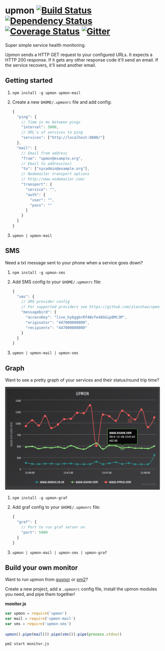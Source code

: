 # upmon [![Build Status](https://travis-ci.org/alanshaw/upmon.svg?branch=master)](https://travis-ci.org/alanshaw/upmon) [![Dependency Status](https://david-dm.org/alanshaw/upmon.svg?style=flat)](https://david-dm.org/alanshaw/upmon) [![Coverage Status](https://img.shields.io/coveralls/alanshaw/upmon/master.svg?style=flat)](https://coveralls.io/r/alanshaw/upmon) [![Gitter](https://img.shields.io/badge/gitter-join%20chat-1dce73.svg?style=flat)](https://gitter.im/alanshaw/upmon?utm_source=badge&utm_medium=badge&utm_campaign=pr-badge&utm_content=badge)

Super simple service health monitoring.

Upmon sends a HTTP GET request to your configured URLs. It expects a HTTP 200 response. If it gets any other response code it'll send an email. If the service recovers, it'll send another email.

## Getting started

1. `npm install -g upmon upmon-mail`
2. Create a new `$HOME/.upmonrc` file and add config:

    ```js
    {
      "ping": {
        // Time in ms between pings
        "interval": 5000,
        // URL's of services to ping
        "services": ["http://localhost:8000/"]
      },
      "mail": {
        // Email from address
        "from": "upmon@example.org",
        // Email to address(es)
        "to": ["sysadmin@example.org"],
        // Nodemailer transport options
        // http://www.nodemailer.com/
        "transport": { 
          "service": "",
          "auth": {
            "user": "",
            "pass": ""
          } 
        }
      }
    }
    ```

3. `upmon | upmon-mail`

## SMS

Need a txt message sent to your phone when a service goes down?

1. `npm install -g upmon-sms`
2. Add SMS config to your `$HOME/.upmonrc` file:

    ```js
    {
      "sms": {
        // SMS provider config
        // For supported providers see https://github.com/alanshaw/upmon-sms
        "messagebird": {
          "accessKey": "live_hy6ggbrRf4Bvfe48GGip8MtJM",
          "originator": "447000000000",
          "recipients": "447000000000"
        }
      }
    }
    ```

3. `upmon | upmon-mail | upmon-sms`

## Graph

Want to see a pretty graph of your services and their status/round trip time?

<img src="https://raw.githubusercontent.com/alanshaw/upmon-graf/master/screenshot.png" width="636">

1. `npm install -g upmon-graf`
2. Add graf config to your `$HOME/.upmonrc` file:

    ```js
    {
      "graf": {
        // Port to run graf server on
        "port": 5000
      }
    }
    ```

3. `upmon | upmon-mail | upmon-sms | upmon-graf`

## Build your own monitor

Want to run upmon from [guvnor](https://www.npmjs.com/package/guvnor) or [pm2](https://www.npmjs.com/package/pm2)?

Create a new project, add a `.upmonrc` config file, install the upmon modules you need, and pipe them together!

**monitor.js**
```js
var upmon = require('upmon')
var mail = require('upmon-mail')
var sms = require('upmon-sms')

upmon().pipe(mail()).pipe(sms()).pipe(process.stdout)
```

```sh
pm2 start monitor.js
```

